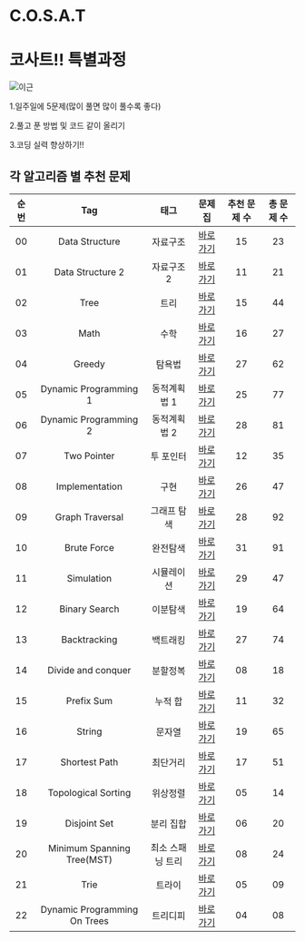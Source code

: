 # C.O.S.A.T
# 코사트!! 특별과정
![이근](https://opgg-com-image.akamaized.net/attach/images/20200809114758.939089.jpg)

1.일주일에 5문제(많이 풀면 많이 풀수록 좋다)

2.풀고 푼 방법 및 코드 같이 올리기

3.코딩 실력 향상하기!!

## 각 알고리즘 별 추천 문제
| 순번 | Tag                          | 태그                | 문제집    | 추천 문제 수 | 총 문제 수 |
| :--: | :--------------------------: | :-----------------: | :------:  | :---------:  | :------: |
| 00 | Data Structure | 자료구조 | [바로가기](https://github.com/tony9402/baekjoon/tree/main/data_structure) | 15 | 23 |
| 01 | Data Structure 2 | 자료구조 2 | [바로가기](https://github.com/tony9402/baekjoon/tree/main/data_structure2) | 11 | 21 |
| 02 | Tree | 트리 | [바로가기](https://github.com/tony9402/baekjoon/tree/main/tree) | 15 | 44 |
| 03 | Math | 수학 | [바로가기](https://github.com/tony9402/baekjoon/tree/main/math) | 16 | 27 |
| 04 | Greedy | 탐욕법 | [바로가기](https://github.com/tony9402/baekjoon/tree/main/greedy) | 27 | 62 |
| 05 | Dynamic Programming 1 | 동적계획법 1 | [바로가기](https://github.com/tony9402/baekjoon/tree/main/dynamic_programming_1) | 25 | 77 |
| 06 | Dynamic Programming 2 | 동적계획법 2 | [바로가기](https://github.com/tony9402/baekjoon/tree/main/dynamic_programming_2) | 28 | 81 |
| 07 | Two Pointer | 투 포인터 | [바로가기](https://github.com/tony9402/baekjoon/tree/main/two_pointer) | 12 | 35 |
| 08 | Implementation | 구현 | [바로가기](https://github.com/tony9402/baekjoon/tree/main/implementation) | 26 | 47 |
| 09 | Graph Traversal | 그래프 탐색 | [바로가기](https://github.com/tony9402/baekjoon/tree/main/graph_traversal) | 28 | 92 |
| 10 | Brute Force | 완전탐색 | [바로가기](https://github.com/tony9402/baekjoon/tree/main/brute_force) | 31 | 91 |
| 11 | Simulation | 시뮬레이션 | [바로가기](https://github.com/tony9402/baekjoon/tree/main/simulation) | 29 | 47 |
| 12 | Binary Search | 이분탐색 | [바로가기](https://github.com/tony9402/baekjoon/tree/main/binary_search) | 19 | 64 |
| 13 | Backtracking | 백트래킹 | [바로가기](https://github.com/tony9402/baekjoon/tree/main/backtracking) | 27 | 74 |
| 14 | Divide and conquer | 분할정복 | [바로가기](https://github.com/tony9402/baekjoon/tree/main/divide_and_conquer) | 08 | 18 |
| 15 | Prefix Sum | 누적 합 | [바로가기](https://github.com/tony9402/baekjoon/tree/main/prefix_sum) | 11 | 32 |
| 16 | String | 문자열 | [바로가기](./string) | 19 | 65 |
| 17 | Shortest Path | 최단거리 | [바로가기](https://github.com/tony9402/baekjoon/tree/main/shortest_path) | 17 | 51 |
| 18 | Topological Sorting | 위상정렬 | [바로가기](https://github.com/tony9402/baekjoon/tree/main/topological_sorting) | 05 | 14 |
| 19 | Disjoint Set | 분리 집합 | [바로가기](./disjoint_set) | 06 | 20 |
| 20 | Minimum Spanning Tree(MST) | 최소 스패닝 트리 | [바로가기](https://github.com/tony9402/baekjoon/tree/main/minimum_spanning_tree) | 08 | 24 |
| 21 | Trie | 트라이 | [바로가기](https://github.com/tony9402/baekjoon/tree/main/trie) | 05 | 09 |
| 22 | Dynamic Programming On Trees | 트리디피 | [바로가기](https://github.com/tony9402/baekjoon/tree/main/dynamic_programming_on_trees) | 04 | 08 |
